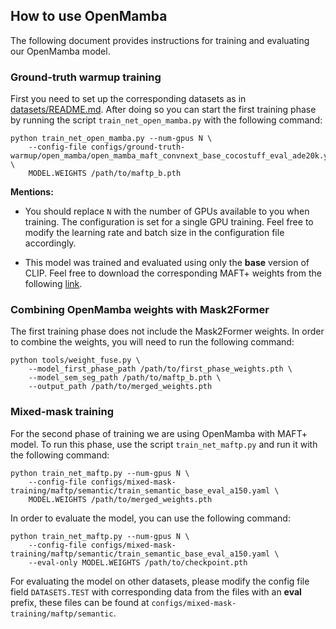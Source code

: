 ## How to use OpenMamba

The following document provides instructions for training and evaluating our OpenMamba model.

### Ground-truth warmup training

First you need to set up the corresponding datasets as in [datasets/README.md](datasets/README.md). After doing so you can start the first training phase by running the script `train_net_open_mamba.py` with the following command:

```
python train_net_open_mamba.py --num-gpus N \
    --config-file configs/ground-truth-warmup/open_mamba/open_mamba_maft_convnext_base_cocostuff_eval_ade20k.yaml \
    MODEL.WEIGHTS /path/to/maftp_b.pth
```

__Mentions:__ 

* You should replace `N` with the number of GPUs available to you when training. The configuration is set for a single GPU training. Feel free to modify the learning rate and batch size in the configuration file accordingly.

* This model was trained and evaluated using only the __base__ version of CLIP. Feel free to download the corresponding MAFT+ weights from the following [link](https://drive.google.com/file/d/1BeEeKOnWWIWIH-QWK_zLhAPUzCOnHuFG/view).


### Combining OpenMamba weights with Mask2Former

The first training phase does not include the Mask2Former weights. In order to combine the weights, you will need to run the following command:

```
python tools/weight_fuse.py \
    --model_first_phase_path /path/to/first_phase_weights.pth \
    --model_sem_seg_path /path/to/maftp_b.pth \
    --output_path /path/to/merged_weights.pth
```

### Mixed-mask training

For the second phase of training we are using OpenMamba with MAFT+ model. To run this phase, use the script `train_net_maftp.py` and run it with the following command:

```
python train_net_maftp.py --num-gpus N \
    --config-file configs/mixed-mask-training/maftp/semantic/train_semantic_base_eval_a150.yaml \
    MODEL.WEIGHTS /path/to/merged_weights.pth
```

In order to evaluate the model, you can use the following command:

```
python train_net_maftp.py --num-gpus N \
    --config-file configs/mixed-mask-training/maftp/semantic/train_semantic_base_eval_a150.yaml \
    --eval-only MODEL.WEIGHTS /path/to/checkpoint.pth
```

For evaluating the model on other datasets, please modify the config file field `DATASETS.TEST` with corresponding data from the files with an __eval__ prefix, these files can be found at `configs/mixed-mask-training/maftp/semantic`.

